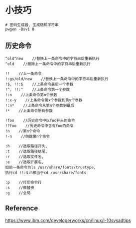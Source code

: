 # 小技巧

```
# 密码生成器, 生成随机字符串
pwgen -Bsv1 8
```

## 历史命令

```
^old^new    //替换上一条命令中的字符串后重新执行
^old    //删除上一条命令中的字符串后重新执行

!!    //上一条命令
!:gs/old/new    //替换上一条命令中的字符串后重新执行
!$, !!:$    //上条命令最后一个参数
!^, !!:^    //上条命令第一个参数
!:n    //上条命令第n个参数
!:x-y    //上条命令第x个参数到第y个参数
!:n*    //上条命令从第n个参数到最后
!*    //上条命令所有参数

!foo    //历史命令中以foo开头的命令
!?foo    //历史命令中含有foo的命令
!n    //第n个命令
!-n    //倒数第n个命令

:h    //选取路径开头, 
:t    //选取路径结尾, 
:r    //选取文件名,
:e    //选取扩展名,
如前一条命令为ls /usr/share/fonts/truetype, 
执行cd !!:$:h相当于cd /usr/share/fonts

:p    //打印命令行
:s    //做替换
:g    //全局
```


## Reference

<https://www.ibm.com/developerworks/cn/linux/l-10sysadtips>

